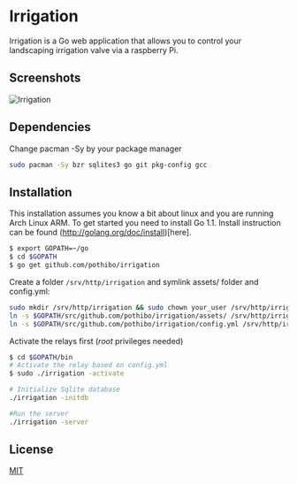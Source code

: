 # Irrigation

Irrigation is a Go web application that allows you to control your landscaping irrigation valve via a raspberry Pi.

## Screenshots
![Irrigation](http://f.cl.ly/items/302d441S2P2a2R0F3Y1s/Screen%20Shot%202013-05-24%20at%201.45.59%20PM.png)

## Dependencies

Change pacman -Sy by your package manager

```bash
sudo pacman -Sy bzr sqlites3 go git pkg-config gcc
```

## Installation

This installation assumes you know a bit about linux and you are running Arch Linux ARM. To get started you need to install Go 1.1. Install instruction can be found (http://golang.org/doc/install)[here].

```bash
$ export GOPATH=~/go
$ cd $GOPATH
$ go get github.com/pothibo/irrigation
```

Create a folder ```/srv/http/irrigation``` and symlink assets/ folder and config.yml:

```bash
sudo mkdir /srv/http/irrigation && sudo chown your_user /srv/http/irrigation && sudo chgrp http /srv/http/irrigation
ln -s $GOPATH/src/github.com/pothibo/irrigation/assets/ /srv/http/irrigation/assets
ln -s $GOPATH/src/github.com/pothibo/irrigation/config.yml /srv/http/irrigation/config.yml
```

Activate the relays first (_root_ privileges needed)

```bash
$ cd $GOPATH/bin
# Activate the relay based on config.yml
$ sudo ./irrigation -activate

# Initialize Sqlite database
./irrigation -initdb

#Run the server
./irrigation -server
```

## License
[MIT](http://pothibo.mit-license.org)
